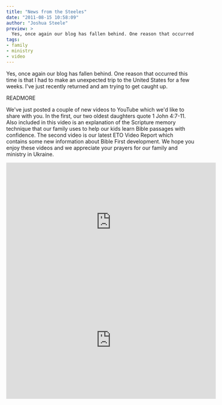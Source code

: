 ```yaml
---
title: "News from the Steeles"
date: "2011-08-15 10:58:09"
author: "Joshua Steele"
preview: >
  Yes, once again our blog has fallen behind. One reason that occurred this time is that I had to make an unexpected trip to the United States for a few weeks. I've just recently returned and am trying to get caught up.
tags:
- family
- ministry
- video
---
```


Yes, once again our blog has fallen behind. One reason that occurred this time is that I had to make an unexpected trip to the United States for a few weeks. I've just recently returned and am trying to get caught up.

READMORE

We've just posted a couple of new videos to YouTube which we'd like to share with you. In the first, our two oldest daughters quote 1 John 4:7-11. Also included in this video is an explanation of the Scripture memory technique that our family uses to help our kids learn Bible passages with confidence. The second video is our latest ETO Video Report which contains some new information about Bible First development. We hope you enjoy these videos and we appreciate your prayers for our family and ministry in Ukraine.

<iframe width="560" height="315" src="https://www.youtube.com/embed/EAanMSxoUCA" frameborder="0" allowfullscreen></iframe>

<iframe width="560" height="315" src="https://www.youtube.com/embed/L-V4f036lxU" frameborder="0" allowfullscreen></iframe>
